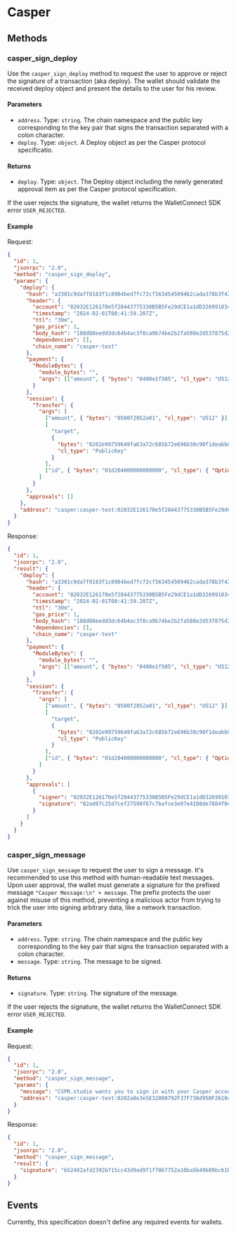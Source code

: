 # Casper

## Methods

### casper_sign_deploy

Use the `casper_sign_deploy` method to request the user to approve or reject the signature of a transaction (aka deploy). The wallet should validate the received deploy object and present the details to the user for his review.

#### Parameters

- `address`. Type: `string`. The chain namespace and the public key corresponding to the key pair that signs the transaction separated with a colon character.
- `deploy`. Type: `object`. A Deploy object as per the Casper protocol specificatio.

#### Returns

- `deploy`. Type: `object`. The Deploy object including the newly generated approval item as per the Casper protocol specification.

If the user rejects the signature, the wallet returns the WalletConnect SDK error `USER_REJECTED`.

#### Example

Request:

```json
{
  "id": 1,
  "jsonrpc": "2.0",
  "method": "casper_sign_deploy",
  "params": {
    "deploy": {
      "hash": "a3301c9da7f0183f1c8904bed7fc72cf563454509462cada378b3f42a92f7b4f",
      "header": {
        "account": "02032E126170e5f28443775330B5B5Fe29dCE1a1dD3269910349525935ccbaf352EA",
        "timestamp": "2024-02-01T08:41:59.207Z",
        "ttl": "30m",
        "gas_price": 1,
        "body_hash": "188d88eedd3dc64b4ac3f8ca9b74be2b2fa588e2d537875d22b7e1a68658d19e",
        "dependencies": [],
        "chain_name": "casper-test"
      },
      "payment": {
        "ModuleBytes": {
          "module_bytes": "",
          "args": [["amount", { "bytes": "0400e1f505", "cl_type": "U512" }]]
        }
      },
      "session": {
        "Transfer": {
          "args": [
            ["amount", { "bytes": "0500f2052a01", "cl_type": "U512" }],
            [
              "target",
              {
                "bytes": "0202e99759649fa63a72c685b72e696b30c90f1deabb02d0d9b1de45eb371a73e5bb",
                "cl_type": "PublicKey"
              }
            ],
            ["id", { "bytes": "01d204000000000000", "cl_type": { "Option": "U64" } }]
          ]
        }
      },
      "approvals": []
    },
    "address": "casper:casper-test:02032E126170e5f28443775330B5B5Fe29dCE1a1dD3269910349525935ccbaf352EA"
  }
}
```

Response:

```json
{
  "id": 1,
  "jsonrpc": "2.0",
  "result": {
    "deploy": {
      "hash": "a3301c9da7f0183f1c8904bed7fc72cf563454509462cada378b3f42a92f7b4f",
      "header": {
        "account": "02032E126170e5f28443775330B5B5Fe29dCE1a1dD3269910349525935ccbaf352EA",
        "timestamp": "2024-02-01T08:41:59.207Z",
        "ttl": "30m",
        "gas_price": 1,
        "body_hash": "188d88eedd3dc64b4ac3f8ca9b74be2b2fa588e2d537875d22b7e1a68658d19e",
        "dependencies": [],
        "chain_name": "casper-test"
      },
      "payment": {
        "ModuleBytes": {
          "module_bytes": "",
          "args": [["amount", { "bytes": "0400e1f505", "cl_type": "U512" }]]
        }
      },
      "session": {
        "Transfer": {
          "args": [
            ["amount", { "bytes": "0500f2052a01", "cl_type": "U512" }],
            [
              "target",
              {
                "bytes": "0202e99759649fa63a72c685b72e696b30c90f1deabb02d0d9b1de45eb371a73e5bb",
                "cl_type": "PublicKey"
              }
            ],
            ["id", { "bytes": "01d204000000000000", "cl_type": { "Option": "U64" } }]
          ]
        }
      },
      "approvals": [
        {
          "signer": "02032E126170e5f28443775330B5B5Fe29dCE1a1dD3269910349525935ccbaf352EA",
          "signature": "02ad07c25d7cef27598f67c7bafce3e07e4198de7884f0e48041965c0f0be2690956d25bae0510bec9463da4aa6a5e591fb3cb88c8f31df85bc0b6f857b80f64e2"
        }
      ]
    }
  }
}
```

### casper_sign_message

Use `casper_sign_message` to request the user to sign a message. It's recommended to use this method with human-readable text messages. Upon user approval, the wallet must generate a signature for the prefixed message `"Casper Message:\n" + message`. The prefix protects the user against misuse of this method, preventing a malicious actor from trying to trick the user into signing arbitrary data, like a network transaction.

#### Parameters

- `address`. Type: `string`. The chain namespace and the public key corresponding to the key pair that signs the transaction separated with a colon character.
- `message`. Type: `string`. The message to be signed.

#### Returns

- `signature`. Type: `string`. The signature of the message.

If the user rejects the signature, the wallet returns the WalletConnect SDK error `USER_REJECTED`.

#### Example

Request:

```json
{
  "id": 1,
  "jsonrpc": "2.0",
  "method": "casper_sign_message",
  "params": {
    "message": "CSPR.studio wants you to sign in with your Casper account:\n0x01953...808f3 \n\nIssued At: 07/21/2023 10:07:25\nnonce: 428b62e4",
    "address": "casper:casper-test:0202a8e3e5E32800792F37F738d95BF2610d86E97922D13ab97945bb062824ed9E8A"
  }
}
```

Response:

```json
{
  "id": 1,
  "jsonrpc": "2.0",
  "method": "casper_sign_message",
  "result": {
    "signature": "b52482afd2392b715cc43d9ad9f1f7067752a10ba5b49b89bc61b398e478841e6d8a4a224aeb944a34f23d98a232cdab6e5a60a5e886e8b0719d7b84277c405f"
  }
}
```

## Events

Currently, this specification doesn't define any required events for wallets.
